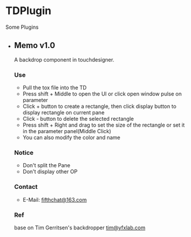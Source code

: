 # TDPlugin
Some Plugins

* ##  Memo v1.0
  A backdrop component in touchdesigner.
  
  ### Use
  
  * Pull the tox file into the TD
  * Press shift + Middle to open the UI or click open window pulse on parameter
  * Click + button to create a rectangle, then click display button to display rectangle on current pane
  * Click - button to delete the selected rectangle
  * Press shift + Right and drag to set the size of the rectangle or set it in the parameter panel(Middle Click)
  * You can also modify the color and name
  
  ### Notice
  
  *  Don't split the Pane
  *  Don't display other OP

  ### Contact
  
  * E-Mail: fifthchat@163.com

  ### Ref
  base on Tim Gerritsen's backdropper <tim@yfxlab.com>
